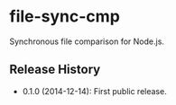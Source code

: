 file-sync-cmp
=============

Synchronous file comparison for Node.js.


Release History
---------------

* 0.1.0 (2014-12-14): First public release.
